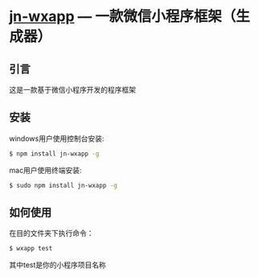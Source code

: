 [jn-wxapp](https://github.com/jnxyx/jn-wxxcx) — 一款微信小程序框架（生成器）
==================================================

引言
--------------------------------------

这是一款基于微信小程序开发的程序框架

安装
--------------------------------------

windows用户使用控制台安装:

```bash
$ npm install jn-wxapp -g
```

mac用户使用终端安装:

```bash
$ sudo npm install jn-wxapp -g
```

如何使用
--------------------------------------

在目的文件夹下执行命令：

```bash
$ wxapp test
```

其中test是你的小程序项目名称
